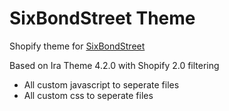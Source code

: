 # SixBondStreet Theme

Shopify theme for [SixBondStreet](https://sixbondstreet.no)

Based on Ira Theme 4.2.0 with Shopify 2.0 filtering

- All custom javascript to seperate files
- All custom css to seperate files
